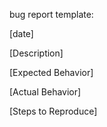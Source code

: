 bug report template:

[date]

[Description]

[Expected Behavior]

[Actual Behavior]

[Steps to Reproduce]
